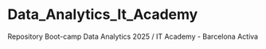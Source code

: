# Data_Analytics_It_Academy
Repository Boot-camp Data Analytics 2025 / IT Academy - Barcelona Activa
